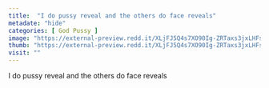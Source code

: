 ```yaml
---
title:  "I do pussy reveal and the others do face reveals"
metadate: "hide"
categories: [ God Pussy ]
image: "https://external-preview.redd.it/XLjFJ5Q4s7XO90Ig-ZRTaxs3jxLHFsQJFXwJMQGEIo0.jpg?auto=webp&s=3b2f178acab357f11be6abfd86bee485dc5ba2f2"
thumb: "https://external-preview.redd.it/XLjFJ5Q4s7XO90Ig-ZRTaxs3jxLHFsQJFXwJMQGEIo0.jpg?width=1080&crop=smart&auto=webp&s=00daf7b584125394ab33f159f071bd2e48304a3a"
visit: ""
---
```

I do pussy reveal and the others do face reveals
